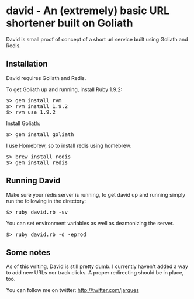 <h1>david - An (extremely) basic URL shortener built on Goliath </h1>
David is small proof of concept of a short url service built using Goliath and Redis.

<h2>Installation</h2>
David requires Goliath and Redis.

To get Goliath up and running, install Ruby 1.9.2:

<pre>
$> gem install rvm
$> rvm install 1.9.2
$> rvm use 1.9.2
</pre>

Install Goliath:

<pre>
$> gem install goliath
</pre>

I use Homebrew, so to install redis using homebrew:

<pre>
$> brew install redis
$> gem install redis
</pre>

<h2>Running David</h2>
Make sure your redis server is running, to get david up and running simply run the following in the directory:

<pre>
$> ruby david.rb -sv
</pre>

You can set environment variables as well as deamonizing the server.

<pre>
$> ruby david.rb -d -eprod
</pre>

<h2>Some notes</h2>
As of this writing, David is still pretty dumb. I currently haven't added a way to add new URLs nor track clicks. A proper redirecting should be in place, too.

You can follow me on twitter: http://twitter.com/jarques